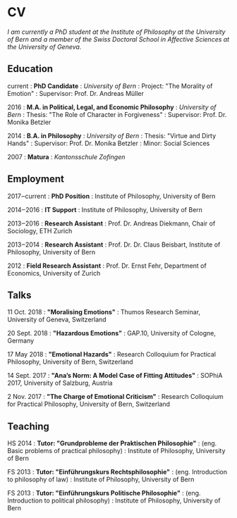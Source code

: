 # CV

*I am currently a PhD student at the Institute of Philosophy at the University of Bern and a member of the Swiss Doctoral School in Affective Sciences at the University of Geneva.*

## Education

current
: **PhD Candidate**
: *University of Bern*
: Project: "The Morality of Emotion"
: Supervisor: Prof. Dr. Andreas Müller

2016
: **M.A. in Political, Legal, and Economic Philosophy**
: *University of Bern*
: Thesis: "The Role of Character in Forgiveness"
: Supervisor: Prof. Dr. Monika Betzler

2014
: **B.A. in Philosophy**
: *University of Bern*
: Thesis: "Virtue and Dirty Hands"
: Supervisor: Prof. Dr. Monika Betzler
: Minor: Social Sciences

2007
: **Matura**
: *Kantonsschule Zofingen*

## Employment

2017‒current
: **PhD Position**
: Institute of Philosophy, University of Bern

2014‒2016
: **IT Support**
: Institute of Philosophy, University of Bern

2013‒2016
: **Research Assistant**
: Prof. Dr. Andreas Diekmann, Chair of Sociology, ETH Zurich

2013‒2014
: **Research Assistant**
: Prof. Dr. Dr. Claus Beisbart, Institute of Philosophy, University of Bern

2012
: **Field Research Assistant**
: Prof. Dr. Ernst Fehr, Department of Economics, University of Zurich

## Talks

11 Oct. 2018
: **"Moralising Emotions"**
: Thumos Research Seminar, University of Geneva, Switzerland

20 Sept. 2018
: **"Hazardous Emotions"**
: GAP.10, University of Cologne, Germany

17 May 2018
: **"Emotional Hazards"**
: Research Colloquium for Practical Philosophy, University of Bern, Switzerland

14 Sept. 2017
: **"Ana’s Norm: A Model Case of Fitting Attitudes"**
: SOPhiA 2017, University of Salzburg, Austria

2 Nov. 2017
: **"The Charge of Emotional Criticism"**
: Research Colloquium for Practical Philosophy, University of Bern, Switzerland

## Teaching

HS 2014
: **Tutor: "Grundprobleme der Praktischen Philosophie"**
: (eng. Basic problems of practical philosophy)
: Institute of Philosophy, University of Bern

FS 2013
: **Tutor: "Einführungskurs Rechtsphilosophie"**
: (eng. Introduction to philosophy of law)
: Institute of Philosophy, University of Bern

FS 2013
: **Tutor: "Einführungskurs Politische Philosophie"**
: (eng. Introduction to political philosophy)
: Institute of Philosophy, University of Bern
